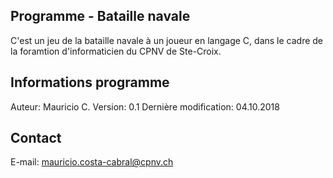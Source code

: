 ## Programme - Bataille navale ##
C'est un jeu de la bataille navale à un joueur en langage C, dans le cadre de la foramtion d'informaticien du CPNV de Ste-Croix.

## Informations programme ##
Auteur: Mauricio C.
Version: 0.1
Dernière modification: 04.10.2018


## Contact ##
E-mail: mauricio.costa-cabral@cpnv.ch

